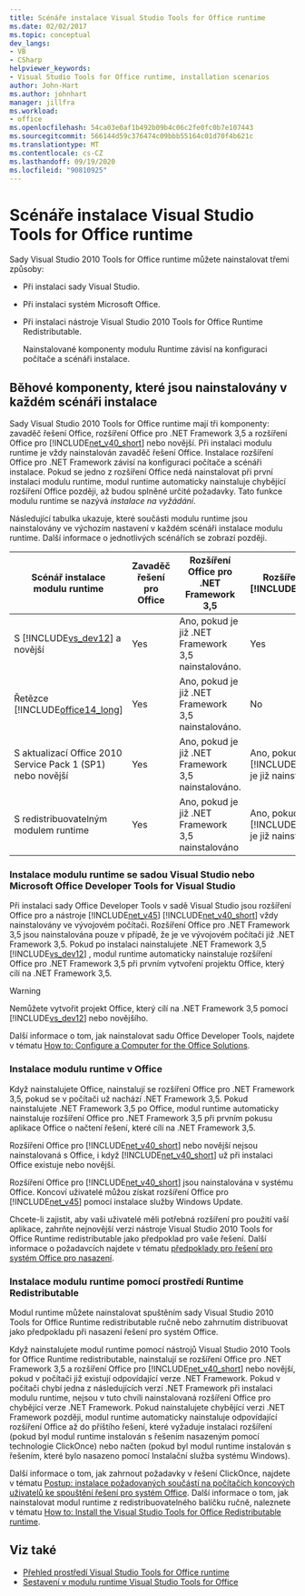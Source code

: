 ```yaml
---
title: Scénáře instalace Visual Studio Tools for Office runtime
ms.date: 02/02/2017
ms.topic: conceptual
dev_langs:
- VB
- CSharp
helpviewer_keywords:
- Visual Studio Tools for Office runtime, installation scenarios
author: John-Hart
ms.author: johnhart
manager: jillfra
ms.workload:
- office
ms.openlocfilehash: 54ca03e0af1b492b09b4c06c2fe0fc0b7e107443
ms.sourcegitcommit: 566144d59c376474c09bbb55164c01d70f4b621c
ms.translationtype: MT
ms.contentlocale: cs-CZ
ms.lasthandoff: 09/19/2020
ms.locfileid: "90810925"
---
```

# <a name="visual-studio-tools-for-office-runtime-installation-scenarios"></a>Scénáře instalace Visual Studio Tools for Office runtime
  Sady Visual Studio 2010 Tools for Office runtime můžete nainstalovat třemi způsoby:

- Při instalaci sady Visual Studio.

- Při instalaci systém Microsoft Office.

- Při instalaci nástroje Visual Studio 2010 Tools for Office Runtime Redistributable.

  Nainstalované komponenty modulu Runtime závisí na konfiguraci počítače a scénáři instalace.

## <a name="runtime-components-that-are-installed-in-each-installation-scenario"></a>Běhové komponenty, které jsou nainstalovány v každém scénáři instalace
 Sady Visual Studio 2010 Tools for Office runtime mají tři komponenty: zavaděč řešení Office, rozšíření Office pro .NET Framework 3,5 a rozšíření Office pro [!INCLUDE[net_v40_short](../sharepoint/includes/net-v40-short-md.md)] nebo novější. Při instalaci modulu runtime je vždy nainstalován zavaděč řešení Office. Instalace rozšíření Office pro .NET Framework závisí na konfiguraci počítače a scénáři instalace. Pokud se jedno z rozšíření Office nedá nainstalovat při první instalaci modulu runtime, modul runtime automaticky nainstaluje chybějící rozšíření Office později, až budou splněné určité požadavky. Tato funkce modulu runtime se nazývá *instalace na vyžádání*.

 Následující tabulka ukazuje, které součásti modulu runtime jsou nainstalovány ve výchozím nastavení v každém scénáři instalace modulu runtime. Další informace o jednotlivých scénářích se zobrazí později.

|Scénář instalace modulu runtime|Zavaděč řešení pro Office|Rozšíření Office pro .NET Framework 3,5|Rozšíření Office pro [!INCLUDE[net_v40_short](../sharepoint/includes/net-v40-short-md.md)]|Rozšíření Office pro [!INCLUDE[net_v45](../vsto/includes/net-v45-md.md)]|
|-----------------------------------|----------------------------|--------------------------------------------------| - |---------------------------------------------------------------------------|
|S [!INCLUDE[vs_dev12](../vsto/includes/vs-dev12-md.md)] a novější|Yes|Ano, pokud je již .NET Framework 3,5 nainstalováno.|Yes|Yes|
|Řetězce [!INCLUDE[office14_long](../vsto/includes/office14-long-md.md)]|Yes|Ano, pokud je již .NET Framework 3,5 nainstalováno.|No|No|
|S aktualizací Office 2010 Service Pack 1 (SP1) nebo novější|Yes|Ano, pokud je již .NET Framework 3,5 nainstalováno.|Ano, pokud [!INCLUDE[net_v40_short](../sharepoint/includes/net-v40-short-md.md)] je již nainstalováno.|No|
|S redistribuovatelným modulem runtime|Yes|Ano, pokud je již .NET Framework 3,5 nainstalováno|Ano, pokud [!INCLUDE[net_v40_short](../sharepoint/includes/net-v40-short-md.md)] je již nainstalováno.|Ano, pokud [!INCLUDE[net_v45](../vsto/includes/net-v45-md.md)] je již nainstalováno.|

### <a name="install-the-runtime-with-visual-studio-or-the-microsoft-office-developer-tools-for-visual-studio"></a>Instalace modulu runtime se sadou Visual Studio nebo Microsoft Office Developer Tools for Visual Studio
 Při instalaci sady Office Developer Tools v sadě Visual Studio jsou rozšíření Office pro a nástroje [!INCLUDE[net_v45](../vsto/includes/net-v45-md.md)] [!INCLUDE[net_v40_short](../sharepoint/includes/net-v40-short-md.md)] vždy nainstalovány ve vývojovém počítači. Rozšíření Office pro .NET Framework 3,5 jsou nainstalována pouze v případě, že je ve vývojovém počítači již .NET Framework 3,5. Pokud po instalaci nainstalujete .NET Framework 3,5 [!INCLUDE[vs_dev12](../vsto/includes/vs-dev12-md.md)] , modul runtime automaticky nainstaluje rozšíření Office pro .NET Framework 3,5 při prvním vytvoření projektu Office, který cílí na .NET Framework 3,5.

> [!WARNING]
> Nemůžete vytvořit projekt Office, který cílí na .NET Framework 3,5 pomocí [!INCLUDE[vs_dev12](../vsto/includes/vs-dev12-md.md)] nebo novějšího.

 Další informace o tom, jak nainstalovat sadu Office Developer Tools, najdete v tématu [How to: Configure a Computer for the Office Solutions](../vsto/how-to-configure-a-computer-to-develop-office-solutions.md).

### <a name="install-the-runtime-with-office"></a>Instalace modulu runtime v Office
 Když nainstalujete Office, nainstalují se rozšíření Office pro .NET Framework 3,5, pokud se v počítači už nachází .NET Framework 3,5. Pokud nainstalujete .NET Framework 3,5 po Office, modul runtime automaticky nainstaluje rozšíření Office pro .NET Framework 3,5 při prvním pokusu aplikace Office o načtení řešení, které cílí na .NET Framework 3,5.

 Rozšíření Office pro [!INCLUDE[net_v40_short](../sharepoint/includes/net-v40-short-md.md)] nebo novější nejsou nainstalovaná s Office, i když [!INCLUDE[net_v40_short](../sharepoint/includes/net-v40-short-md.md)] už při instalaci Office existuje nebo novější.

 Rozšíření Office pro [!INCLUDE[net_v40_short](../sharepoint/includes/net-v40-short-md.md)] jsou nainstalována v systému Office. Koncoví uživatelé můžou získat rozšíření Office pro [!INCLUDE[net_v45](../vsto/includes/net-v45-md.md)] pomocí instalace služby Windows Update.

 Chcete-li zajistit, aby vaši uživatelé měli potřebná rozšíření pro použití vaší aplikace, zahrňte nejnovější verzi nástroje Visual Studio 2010 Tools for Office Runtime redistributable jako předpoklad pro vaše řešení. Další informace o požadavcích najdete v tématu [předpoklady pro řešení pro systém Office pro nasazení](/previous-versions/bb608617(v=vs.110)).

### <a name="install-the-runtime-by-using-the-runtime-redistributable"></a>Instalace modulu runtime pomocí prostředí Runtime Redistributable
 Modul runtime můžete nainstalovat spuštěním sady Visual Studio 2010 Tools for Office Runtime redistributable ručně nebo zahrnutím distribuovat jako předpokladu při nasazení řešení pro systém Office.

 Když nainstalujete modul runtime pomocí nástrojů Visual Studio 2010 Tools for Office Runtime redistributable, nainstalují se rozšíření Office pro .NET Framework 3,5 a rozšíření Office pro [!INCLUDE[net_v40_short](../sharepoint/includes/net-v40-short-md.md)] nebo novější, pokud v počítači již existují odpovídající verze .NET Framework. Pokud v počítači chybí jedna z následujících verzí .NET Framework při instalaci modulu runtime, nejsou v tuto chvíli nainstalovaná rozšíření Office pro chybějící verze .NET Framework. Pokud nainstalujete chybějící verzi .NET Framework později, modul runtime automaticky nainstaluje odpovídající rozšíření Office až do příštího řešení, které vyžaduje instalaci rozšíření (pokud byl modul runtime instalován s řešením nasazeným pomocí technologie ClickOnce) nebo načten (pokud byl modul runtime instalován s řešením, které bylo nasazeno pomocí Instalační služba systému Windows).

 Další informace o tom, jak zahrnout požadavky v řešení ClickOnce, najdete v tématu [Postup: instalace požadovaných součástí na počítačích koncových uživatelů ke spouštění řešení pro systém Office](/previous-versions/bb608608(v=vs.110)). Další informace o tom, jak nainstalovat modul runtime z redistribuovatelného balíčku ručně, naleznete v tématu [How to: Install the Visual Studio Tools for Office Redistributable runtime](../vsto/how-to-install-the-visual-studio-tools-for-office-runtime-redistributable.md).

## <a name="see-also"></a>Viz také
- [Přehled prostředí Visual Studio Tools for Office runtime](../vsto/visual-studio-tools-for-office-runtime-overview.md)
- [Sestavení v modulu runtime Visual Studio Tools for Office](../vsto/assemblies-in-the-visual-studio-tools-for-office-runtime.md)
